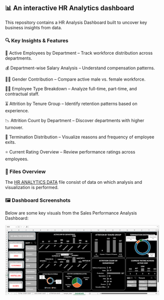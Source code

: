 ## 📊 An interactive HR Analytics dashboard
This repository contains a HR Analysis Dashboard built to uncover key business insights from data.
### 🔍 Key Insights & Features
🧩 Active Employees by Department – Track workforce distribution across departments.

💰 Department-wise Salary Analysis – Understand compensation patterns.

👩‍💼 Gender Contribution – Compare active male vs. female workforce.

🧑‍🔧 Employee Type Breakdown – Analyze full-time, part-time, and contractual staff.

⏳ Attrition by Tenure Group – Identify retention patterns based on experience.

📉 Attrition Count by Department – Discover departments with higher turnover.

🏁 Termination Distribution – Visualize reasons and frequency of employee exits.

⭐ Current Rating Overview – Review performance ratings across employees.

### 📂 Files Overview 
  The <a href="https://github.com/RishiTiwari7208/PROJECTS/blob/main/HR_ANALYSIS/HR%20ANALYTICS%20DATA-EXCEL.xlsx">HR ANALYTICS DATA</a> file consist of data on which analysis and visualization is performed.
### 🖼️ Dashboard Screenshots

Below are some key visuals from the Sales Performance Analysis Dashboard:

<a href="https://github.com/RishiTiwari7208/PROJECTS/blob/main/HR_ANALYSIS/HR%20DASHBOARD.png" target="_blank"> <img src="https://github.com/RishiTiwari7208/PROJECTS/blob/main/HR_ANALYSIS/HR%20DASHBOARD.png" alt="HR Analytics Dashboard" width="800"/> </a>
  

